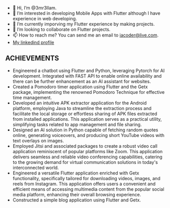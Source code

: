 - 👋 Hi, I’m @3mr3llam.
- 👀 I’m interested in developing Mobile Apps with Flutter although I have experience in web developing.
- 🌱 I’m currently imporving my Flutter experience by making projects.
- 💞️ I’m looking to collaborate on Flutter projects.
- 📫 How to reach me? You can send me an email to iacoder@live.com.
- [My linkedind profile](linkedin.com/in/3mr3llam)


## ACHIEVEMENTS
* Engineered a chatbot using Flutter and Python, leveraging Pytorch for AI development. Integrated with FAST API to enable online availability and there can be further enhancement as an AI assistant for websites.
* Created a Pomodoro timer application using Flutter and the Getx package, implementing the renowned Pomodoro Technique for effective time management.
* Developed an intuitive APK extractor application for the Android platform, employing Java to streamline the extraction process and facilitate the local storage or effortless sharing of APK files extracted from installed applications. This application serves as a practical utility, simplifying tasks related to app management and file sharing.
* Designed an AI solution in Python capable of fetching random quotes online, generating voiceovers, and producing short YouTube videos with text overlays on images.
* Employed Jitsi and associated packages to create a robust video call application reminiscent of popular platforms like Zoom. This application delivers seamless and reliable video conferencing capabilities, catering to the growing demand for virtual communication solutions in today's interconnected world.
* Engineered a versatile Flutter application enriched with Getx functionality, specifically tailored for downloading videos, images, and reels from Instagram. This application offers users a convenient and efficient means of accessing multimedia content from the popular social media platform, enhancing their overall browsing experience.
* Constructed a simple blog application using Flutter and Getx.


<!---
3mr3llam/3mr3llam is a ✨ special ✨ repository because its `README.md` (this file) appears on your GitHub profile.
You can click the Preview link to take a look at your changes.
--->
